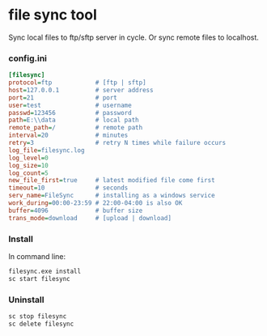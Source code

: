 # file sync tool
Sync local files to ftp/sftp server in cycle.
Or sync remote files to localhost.

### config.ini
```ini
[filesync]
protocol=ftp            # [ftp | sftp]
host=127.0.0.1          # server address
port=21                 # port
user=test               # username
passwd=123456           # password
path=E:\\data           # local path
remote_path=/           # remote path
interval=20             # minutes
retry=3                 # retry N times while failure occurs
log_file=filesync.log
log_level=0
log_size=10
log_count=5
new_file_first=true     # latest modified file come first
timeout=10              # seconds
serv_name=FileSync      # installing as a windows service
work_during=00:00-23:59 # 22:00-04:00 is also OK   
buffer=4096             # buffer size
trans_mode=download     # [upload | download]
```
### Install
In command line:
```cmd
filesync.exe install
sc start filesync
```
### Uninstall
```cmd
sc stop filesync
sc delete filesync
```
